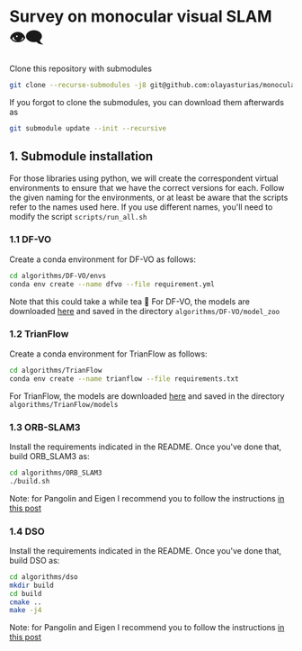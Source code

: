 # Survey on monocular visual SLAM :eye_speech_bubble:
Clone this repository with submodules

```bash
git clone --recurse-submodules -j8 git@github.com:olayasturias/monocular_visual_slam_survey.git
```
If you forgot to clone the submodules, you can download them afterwards as

```bash
git submodule update --init --recursive
```
## 1. Submodule installation
For those libraries using python, we will create the correspondent virtual environments to ensure that we have the correct versions for each.
Follow the given naming for the environments, or at least be aware that the scripts refer to the names used here. If you use different names, you'll need to modify the script `scripts/run_all.sh`
### 1.1 DF-VO
Create a conda environment for DF-VO as follows:

```bash
cd algorithms/DF-VO/envs
conda env create --name dfvo --file requirement.yml
```
Note that this could take a while tea 	:tea:
For DF-VO, the models are downloaded [here](https://www.dropbox.com/sh/9by21564eb0xloh/AABHFMlWd_ja14c5wU4R1KUua?dl=0)
and saved in the directory `algorithms/DF-VO/model_zoo`
### 1.2 TrianFlow
Create a conda environment for TrianFlow as follows:
```bash
cd algorithms/TrianFlow
conda env create --name trianflow --file requirements.txt
```

For TrianFlow, the models are downloaded [here](https://drive.google.com/drive/folders/1rPXlK9bJpjU0OQH5leDCvyb0FcL5jlUk)
and saved in the directory `algorithms/TrianFlow/models`

### 1.3 ORB-SLAM3
Install the requirements indicated in the README. Once you've done that, build ORB_SLAM3 as:
```bash
cd algorithms/ORB_SLAM3
./build.sh
```

Note: for Pangolin and Eigen I recommend you to follow the instructions [in this post](https://olayasturias.github.io/ros/slam/survey/2022/03/01/slam-surveying-install.html)
### 1.4 DSO
Install the requirements indicated in the README. Once you've done that, build DSO as:
```bash
cd algorithms/dso
mkdir build
cd build
cmake ..
make -j4
```
Note: for Pangolin and Eigen I recommend you to follow the instructions [in this post](https://olayasturias.github.io/ros/slam/survey/2022/03/01/slam-surveying-install.html)